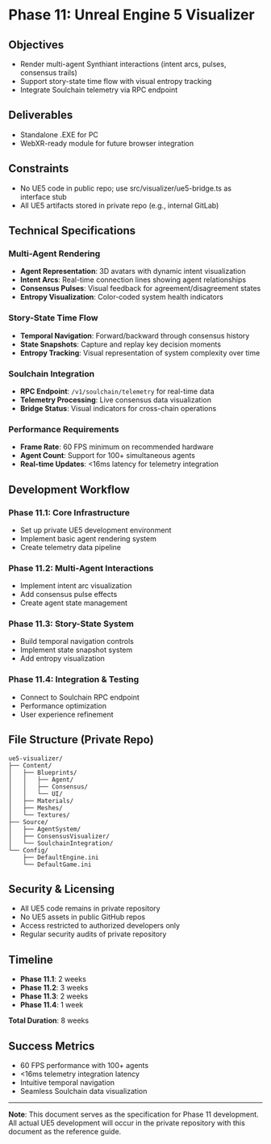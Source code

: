 # Phase 11: Unreal Engine 5 Visualizer

## Objectives
- Render multi-agent Synthiant interactions (intent arcs, pulses, consensus trails)
- Support story-state time flow with visual entropy tracking
- Integrate Soulchain telemetry via RPC endpoint

## Deliverables
- Standalone .EXE for PC
- WebXR-ready module for future browser integration

## Constraints
- No UE5 code in public repo; use src/visualizer/ue5-bridge.ts as interface stub
- All UE5 artifacts stored in private repo (e.g., internal GitLab)

## Technical Specifications

### Multi-Agent Rendering
- **Agent Representation**: 3D avatars with dynamic intent visualization
- **Intent Arcs**: Real-time connection lines showing agent relationships
- **Consensus Pulses**: Visual feedback for agreement/disagreement states
- **Entropy Visualization**: Color-coded system health indicators

### Story-State Time Flow
- **Temporal Navigation**: Forward/backward through consensus history
- **State Snapshots**: Capture and replay key decision moments
- **Entropy Tracking**: Visual representation of system complexity over time

### Soulchain Integration
- **RPC Endpoint**: `/v1/soulchain/telemetry` for real-time data
- **Telemetry Processing**: Live consensus data visualization
- **Bridge Status**: Visual indicators for cross-chain operations

### Performance Requirements
- **Frame Rate**: 60 FPS minimum on recommended hardware
- **Agent Count**: Support for 100+ simultaneous agents
- **Real-time Updates**: <16ms latency for telemetry integration

## Development Workflow

### Phase 11.1: Core Infrastructure
- Set up private UE5 development environment
- Implement basic agent rendering system
- Create telemetry data pipeline

### Phase 11.2: Multi-Agent Interactions
- Implement intent arc visualization
- Add consensus pulse effects
- Create agent state management

### Phase 11.3: Story-State System
- Build temporal navigation controls
- Implement state snapshot system
- Add entropy visualization

### Phase 11.4: Integration & Testing
- Connect to Soulchain RPC endpoint
- Performance optimization
- User experience refinement

## File Structure (Private Repo)
```
ue5-visualizer/
├── Content/
│   ├── Blueprints/
│   │   ├── Agent/
│   │   ├── Consensus/
│   │   └── UI/
│   ├── Materials/
│   ├── Meshes/
│   └── Textures/
├── Source/
│   ├── AgentSystem/
│   ├── ConsensusVisualizer/
│   └── SoulchainIntegration/
└── Config/
    ├── DefaultEngine.ini
    └── DefaultGame.ini
```

## Security & Licensing
- All UE5 code remains in private repository
- No UE5 assets in public GitHub repos
- Access restricted to authorized developers only
- Regular security audits of private repository

## Timeline
- **Phase 11.1**: 2 weeks
- **Phase 11.2**: 3 weeks  
- **Phase 11.3**: 2 weeks
- **Phase 11.4**: 1 week

**Total Duration**: 8 weeks

## Success Metrics
- 60 FPS performance with 100+ agents
- <16ms telemetry integration latency
- Intuitive temporal navigation
- Seamless Soulchain data visualization

---

**Note**: This document serves as the specification for Phase 11 development. All actual UE5 development will occur in the private repository with this document as the reference guide. 